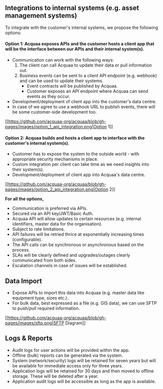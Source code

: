 ## Integrations to internal systems (e.g. asset management systems)

To integrate with the customer's internal systems, we propose the following options:

#### Option 1: Acquaa exposes APIs and the customer hosts a client app that will be the interface between our APIs and their internal system(s).

- Communication can work with the following ways:
  1. The client can call Acquaa to update their data or pull information out.
  2. Business events can be sent to a client API endpoint (e.g. webhook) and can be used to update their systems.
     * Event contracts will be published by Acquaa.
     * Customer exposes an API endpoint where Acquaa can send events as they occur.
- Development/deployment of client app into the customer's data centre.
- In case of we agree to use a webhook URL to publish events, there will be some customer-side development too.

[[https://github.com/acquaa-org/acquaa/blob/gh-pages/images/option_1_api_integration.png|Option 1]]

#### Option 2: Acquaa builds and hosts a client app to interface with the customer's internal system(s).

- Customer has to expose the system to the outside world - with appropriate security mechanisms in place.
- Custom integration per client can take time as we need insights into their system(s).
- Development/deployment of client app into Acquaa's data centre.

[[https://github.com/acquaa-org/acquaa/blob/gh-pages/images/option_2_api_integration.png|Option 2]]

**For all the options,**
- Communication is preferred via APIs.
- Secured via an API key/JWT/Basic Auth.
- Acquaa API will allow updates to certain resources (e.g. internal identifiers, master data for the organisation).
- Subject to rate limitations.
- API failures will be retried thrice at exponentially increasing times (configurable).
- The API calls can be synchronous or asynchronous based on the process.
- SLAs will be clearly defined and upgrades/outages clearly communicated from both sides.
- Escalation channels in case of issues will be established.

## Data Import
- Expose APIs to import this data into Acquaa (e.g. master data like equipment type, sizes etc.).
- For bulk data, best expressed as a file (e.g. GIS data), we can use SFTP to push/pull required information.

[[https://github.com/acquaa-org/acquaa/blob/gh-pages/images/sftp.png|SFTP Diagram]]

## Logs & Reports
- Audit logs for user actions will be provided within the app.
- Offline (bulk) reports can be generated via the system.
- System (network/security) logs will be retained for seven years but will be available for immediate access only for three years.
- Application logs will be retained for 30 days and then moved to offline storage. These will be deleted after a year.
- Application audit logs will be accessible as long as the app is available.
